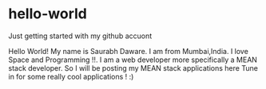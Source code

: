 # hello-world
Just getting started with my github accuont

Hello World! My name is Saurabh Daware. I am from Mumbai,India. I love Space and Programming !!. 
I am a web developer more specifically a MEAN stack developer. 
So I will be posting my MEAN stack applications here Tune in for some really cool applications ! :)
